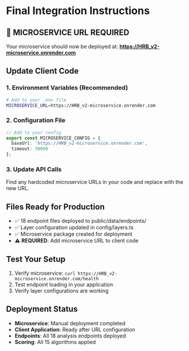 # Final Integration Instructions

## 🚨 MICROSERVICE URL REQUIRED

Your microservice should now be deployed at:
**https://HRB_v2-microservice.onrender.com**

## Update Client Code

### 1. Environment Variables (Recommended)
```bash
# Add to your .env file
MICROSERVICE_URL=https://HRB_v2-microservice.onrender.com
```

### 2. Configuration File
```typescript
// Add to your config
export const MICROSERVICE_CONFIG = {
  baseUrl: 'https://HRB_v2-microservice.onrender.com',
  timeout: 30000
};
```

### 3. Update API Calls
Find any hardcoded microservice URLs in your code and replace with the new URL.

## Files Ready for Production
- ✅ 18 endpoint files deployed to public/data/endpoints/
- ✅ Layer configuration updated in config/layers.ts
- ✅ Microservice package created for deployment
- ⚠️  **REQUIRED**: Add microservice URL to client code

## Test Your Setup
1. Verify microservice: `curl https://HRB_v2-microservice.onrender.com/health`
2. Test endpoint loading in your application
3. Verify layer configurations are working

## Deployment Status
- **Microservice**: Manual deployment completed
- **Client Application**: Ready after URL configuration
- **Endpoints**: All 18 analysis endpoints deployed
- **Scoring**: All 15 algorithms applied
